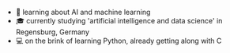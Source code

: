 - 🌱 learning about AI and machine learning
- :mortar_board: currently studying 'artificial intelligence and data science' in Regensburg, Germany
- :computer: on the brink of learning Python, already getting along with C
